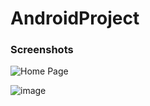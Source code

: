 # AndroidProject

### Screenshots

![Home Page](https://drive.google.com/open?id=1y6LJ0b6ZaUa7YzgnLzgC6jQaI2ugNI2x)

![image](https://drive.google.com/uc?export=view&id=<151ZZVHue9slCbPkFm9kLUXCzzPbwU6UY>)

